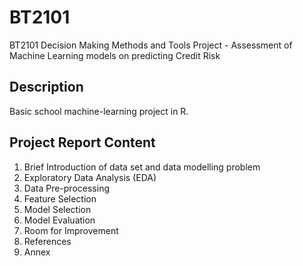 # BT2101

BT2101 Decision Making Methods and Tools Project - Assessment of Machine Learning models on predicting Credit Risk

## Description

Basic school machine-learning project in R. 

## Project Report Content

1. Brief Introduction of data set and data modelling problem
2. Exploratory Data Analysis (EDA)
3. Data Pre-processing
4. Feature Selection
5. Model Selection
6. Model Evaluation
7. Room for Improvement
8. References
9. Annex
